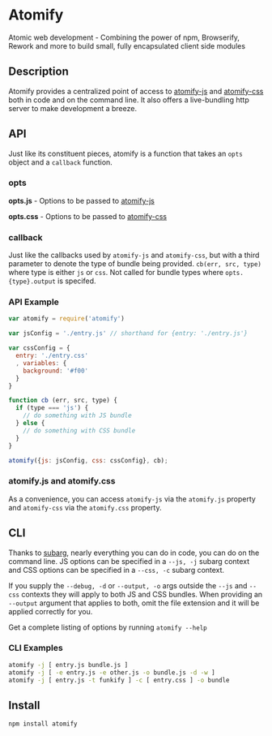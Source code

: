Atomify
===============

Atomic web development - Combining the power of npm, Browserify, Rework and more to build small, fully encapsulated client side modules

## Description

Atomify provides a centralized point of access to [atomify-js](http://github.com/techwraith/atomify-js) and [atomify-css](http://github.com/techwraith/atomify-css) both in code and on the command line. It also offers a live-bundling http server to make development a breeze.

## API

Just like its constituent pieces, atomify is a function that takes an `opts` object and a `callback` function.

### opts

**opts.js** - Options to be passed to [atomify-js](https://github.com/techwraith/atomify-js#opts)

**opts.css** - Options to be passed to [atomify-css](https://github.com/techwraith/atomify-css#opts)

### callback

Just like the callbacks used by `atomify-js` and `atomify-css`, but with a third parameter to denote the type of bundle being provided. `cb(err, src, type)` where type is either `js` or `css`. Not called for bundle types where `opts.{type}.output` is specifed.

### API Example

```js
var atomify = require('atomify')

var jsConfig = './entry.js' // shorthand for {entry: './entry.js'}

var cssConfig = {
  entry: './entry.css'
  , variables: {
    background: '#f00'
  }
}

function cb (err, src, type) {
  if (type === 'js') {
    // do something with JS bundle
  } else {
    // do something with CSS bundle
  }
}

atomify({js: jsConfig, css: cssConfig}, cb);
```

### atomify.js and atomify.css

As a convenience, you can access `atomify-js` via the `atomify.js` property and `atomify-css` via the `atomify.css` property.

## CLI

Thanks to [subarg](https://github.com/substack/subarg), nearly everything you can do in code, you can do on the command line. JS options can be specified in a `--js, -j` subarg context and CSS options can be specified in a `--css, -c` subarg context.

If you supply the `--debug, -d` or `--output, -o` args outside the `--js` and `--css` contexts they will apply to both JS and CSS bundles. When providing an `--output` argument that applies to both, omit the file extension and it will be applied correctly for you.

Get a complete listing of options by running `atomify --help`

### CLI Examples

```bash
atomify -j [ entry.js bundle.js ]
atomify -j [ -e entry.js -e other.js -o bundle.js -d -w ]
atomify -j [ entry.js -t funkify ] -c [ entry.css ] -o bundle
```

## Install

```bash
npm install atomify
```